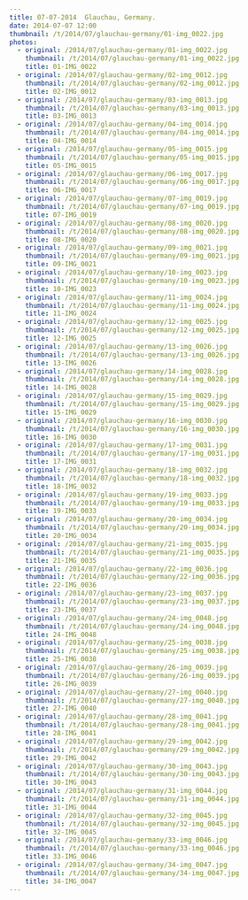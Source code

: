 ```yaml
---
title: 07-07-2014  Glauchau, Germany.
date: 2014-07-07 12:00
thumbnail: /t/2014/07/glauchau-germany/01-img_0022.jpg
photos:
  - original: /2014/07/glauchau-germany/01-img_0022.jpg
    thumbnail: /t/2014/07/glauchau-germany/01-img_0022.jpg
    title: 01-IMG_0022
  - original: /2014/07/glauchau-germany/02-img_0012.jpg
    thumbnail: /t/2014/07/glauchau-germany/02-img_0012.jpg
    title: 02-IMG_0012
  - original: /2014/07/glauchau-germany/03-img_0013.jpg
    thumbnail: /t/2014/07/glauchau-germany/03-img_0013.jpg
    title: 03-IMG_0013
  - original: /2014/07/glauchau-germany/04-img_0014.jpg
    thumbnail: /t/2014/07/glauchau-germany/04-img_0014.jpg
    title: 04-IMG_0014
  - original: /2014/07/glauchau-germany/05-img_0015.jpg
    thumbnail: /t/2014/07/glauchau-germany/05-img_0015.jpg
    title: 05-IMG_0015
  - original: /2014/07/glauchau-germany/06-img_0017.jpg
    thumbnail: /t/2014/07/glauchau-germany/06-img_0017.jpg
    title: 06-IMG_0017
  - original: /2014/07/glauchau-germany/07-img_0019.jpg
    thumbnail: /t/2014/07/glauchau-germany/07-img_0019.jpg
    title: 07-IMG_0019
  - original: /2014/07/glauchau-germany/08-img_0020.jpg
    thumbnail: /t/2014/07/glauchau-germany/08-img_0020.jpg
    title: 08-IMG_0020
  - original: /2014/07/glauchau-germany/09-img_0021.jpg
    thumbnail: /t/2014/07/glauchau-germany/09-img_0021.jpg
    title: 09-IMG_0021
  - original: /2014/07/glauchau-germany/10-img_0023.jpg
    thumbnail: /t/2014/07/glauchau-germany/10-img_0023.jpg
    title: 10-IMG_0023
  - original: /2014/07/glauchau-germany/11-img_0024.jpg
    thumbnail: /t/2014/07/glauchau-germany/11-img_0024.jpg
    title: 11-IMG_0024
  - original: /2014/07/glauchau-germany/12-img_0025.jpg
    thumbnail: /t/2014/07/glauchau-germany/12-img_0025.jpg
    title: 12-IMG_0025
  - original: /2014/07/glauchau-germany/13-img_0026.jpg
    thumbnail: /t/2014/07/glauchau-germany/13-img_0026.jpg
    title: 13-IMG_0026
  - original: /2014/07/glauchau-germany/14-img_0028.jpg
    thumbnail: /t/2014/07/glauchau-germany/14-img_0028.jpg
    title: 14-IMG_0028
  - original: /2014/07/glauchau-germany/15-img_0029.jpg
    thumbnail: /t/2014/07/glauchau-germany/15-img_0029.jpg
    title: 15-IMG_0029
  - original: /2014/07/glauchau-germany/16-img_0030.jpg
    thumbnail: /t/2014/07/glauchau-germany/16-img_0030.jpg
    title: 16-IMG_0030
  - original: /2014/07/glauchau-germany/17-img_0031.jpg
    thumbnail: /t/2014/07/glauchau-germany/17-img_0031.jpg
    title: 17-IMG_0031
  - original: /2014/07/glauchau-germany/18-img_0032.jpg
    thumbnail: /t/2014/07/glauchau-germany/18-img_0032.jpg
    title: 18-IMG_0032
  - original: /2014/07/glauchau-germany/19-img_0033.jpg
    thumbnail: /t/2014/07/glauchau-germany/19-img_0033.jpg
    title: 19-IMG_0033
  - original: /2014/07/glauchau-germany/20-img_0034.jpg
    thumbnail: /t/2014/07/glauchau-germany/20-img_0034.jpg
    title: 20-IMG_0034
  - original: /2014/07/glauchau-germany/21-img_0035.jpg
    thumbnail: /t/2014/07/glauchau-germany/21-img_0035.jpg
    title: 21-IMG_0035
  - original: /2014/07/glauchau-germany/22-img_0036.jpg
    thumbnail: /t/2014/07/glauchau-germany/22-img_0036.jpg
    title: 22-IMG_0036
  - original: /2014/07/glauchau-germany/23-img_0037.jpg
    thumbnail: /t/2014/07/glauchau-germany/23-img_0037.jpg
    title: 23-IMG_0037
  - original: /2014/07/glauchau-germany/24-img_0048.jpg
    thumbnail: /t/2014/07/glauchau-germany/24-img_0048.jpg
    title: 24-IMG_0048
  - original: /2014/07/glauchau-germany/25-img_0038.jpg
    thumbnail: /t/2014/07/glauchau-germany/25-img_0038.jpg
    title: 25-IMG_0038
  - original: /2014/07/glauchau-germany/26-img_0039.jpg
    thumbnail: /t/2014/07/glauchau-germany/26-img_0039.jpg
    title: 26-IMG_0039
  - original: /2014/07/glauchau-germany/27-img_0040.jpg
    thumbnail: /t/2014/07/glauchau-germany/27-img_0040.jpg
    title: 27-IMG_0040
  - original: /2014/07/glauchau-germany/28-img_0041.jpg
    thumbnail: /t/2014/07/glauchau-germany/28-img_0041.jpg
    title: 28-IMG_0041
  - original: /2014/07/glauchau-germany/29-img_0042.jpg
    thumbnail: /t/2014/07/glauchau-germany/29-img_0042.jpg
    title: 29-IMG_0042
  - original: /2014/07/glauchau-germany/30-img_0043.jpg
    thumbnail: /t/2014/07/glauchau-germany/30-img_0043.jpg
    title: 30-IMG_0043
  - original: /2014/07/glauchau-germany/31-img_0044.jpg
    thumbnail: /t/2014/07/glauchau-germany/31-img_0044.jpg
    title: 31-IMG_0044
  - original: /2014/07/glauchau-germany/32-img_0045.jpg
    thumbnail: /t/2014/07/glauchau-germany/32-img_0045.jpg
    title: 32-IMG_0045
  - original: /2014/07/glauchau-germany/33-img_0046.jpg
    thumbnail: /t/2014/07/glauchau-germany/33-img_0046.jpg
    title: 33-IMG_0046
  - original: /2014/07/glauchau-germany/34-img_0047.jpg
    thumbnail: /t/2014/07/glauchau-germany/34-img_0047.jpg
    title: 34-IMG_0047
---
```


